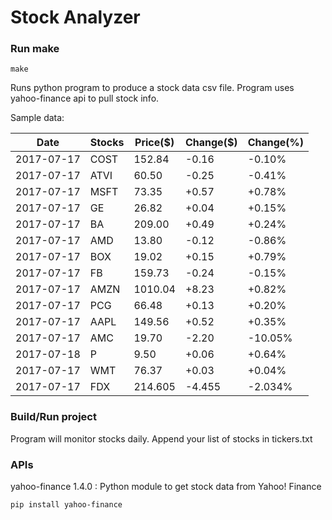 # Stock Analyzer

### Run make
```
make
```

Runs python program to produce a stock data csv file. Program uses yahoo-finance api to pull stock info.

Sample data:

| Date| Stocks| Price($)| Change($)| Change(%) | 
| --- | --- | --- | --- | ---  | 
| 2017-07-17| COST| 152.84| -0.16| -0.10% | 
| 2017-07-17| ATVI| 60.50| -0.25| -0.41% | 
| 2017-07-17| MSFT| 73.35| +0.57| +0.78% | 
| 2017-07-17| GE| 26.82| +0.04| +0.15% | 
| 2017-07-17| BA| 209.00| +0.49| +0.24% | 
| 2017-07-17| AMD| 13.80| -0.12| -0.86% | 
| 2017-07-17| BOX| 19.02| +0.15| +0.79% | 
| 2017-07-17| FB| 159.73| -0.24| -0.15% | 
| 2017-07-17| AMZN| 1010.04| +8.23| +0.82% | 
| 2017-07-17| PCG| 66.48| +0.13| +0.20% | 
| 2017-07-17| AAPL| 149.56| +0.52| +0.35% | 
| 2017-07-17| AMC| 19.70| -2.20| -10.05% | 
| 2017-07-18| P| 9.50| +0.06| +0.64% | 
| 2017-07-17| WMT| 76.37| +0.03| +0.04% | 
| 2017-07-17| FDX| 214.605| -4.455| -2.034% | 

### Build/Run project

Program will monitor stocks daily. Append your list of stocks in tickers.txt

### APIs
yahoo-finance 1.4.0 : Python module to get stock data from Yahoo! Finance

```
pip install yahoo-finance
```

